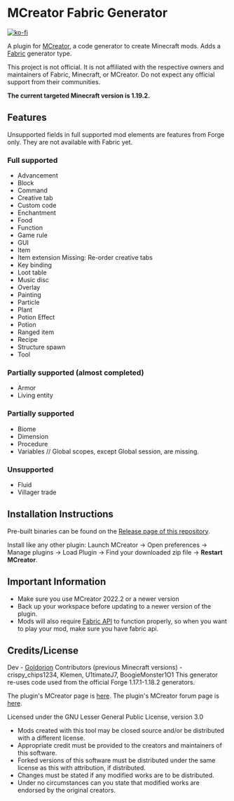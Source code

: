 # MCreator Fabric Generator

[![ko-fi](https://ko-fi.com/img/githubbutton_sm.svg)](https://ko-fi.com/F1F7EKDC0)

A plugin for [MCreator](https://mcreator.net/), a code generator to create Minecraft mods. Adds a [Fabric](https://fabricmc.net/) generator type.

This project is not official. It is not affiliated with the respective owners and maintainers of Fabric, Minecraft, or MCreator. Do not expect any official support from their communities.

**The current targeted Minecraft version is 1.19.2.**

## Features
Unsupported fields in full supported mod elements are features from Forge only. They are not available with Fabric yet.
### Full supported
* Advancement
* Block
* Command
* Creative tab
* Custom code
* Enchantment 
* Food
* Function
* Game rule
* GUI
* Item
* Item extension
  Missing: Re-order creative tabs
* Key binding
* Loot table
* Music disc
* Overlay
* Painting
* Particle
* Plant
* Potion Effect
* Potion
* Ranged item
* Recipe
* Structure spawn
* Tool

### Partially supported (almost completed)
* Armor
* Living entity
  
### Partially supported
* Biome
* Dimension
* Procedure
* Variables
  // Global scopes, except Global session, are missing.

### Unsupported
* Fluid
* Villager trade

## Installation Instructions
Pre-built binaries can be found on the [Release page of this repository](https://github.com/Goldorion/Fabric-Generator-MCreator/releases).

Install like any other plugin: Launch MCreator -> Open preferences -> Manage plugins -> Load Plugin -> Find your downloaded zip file -> **Restart MCreator**.

## Important Information
- Make sure you use MCreator 2022.2 or a newer version
- Back up your workspace before updating to a newer version of the plugin.
- Mods will also require [Fabric API](https://www.curseforge.com/minecraft/mc-mods/fabric-api) to function properly, so when you want to play your mod, make sure you have fabric api.

## Credits/License
Dev - [Goldorion](https://github.com/Goldorion)
Contributors (previous Minecraft versions) - crispy_chips1234, Klemen, U1timateJ7, BoogieMonster1O1
This generator re-uses code used from the official Forge 1.17.1-1.18.2 generators.

The plugin's MCreator page is [here](https://mcreator.net/plugin/64512/mcreator-fabric-generator).
The plugin's MCreator forum page is [here](https://mcreator.net/forum/60201/fabric-generator-plugin).

Licensed under the GNU Lesser General Public License, version 3.0  
- Mods created with this tool may be closed source and/or be distributed with a different license.
- Appropriate credit must be provided to the creators and maintainers of this software.
- Forked versions of this software must be distributed under the same license as this with attribution, if distributed.
- Changes must be stated if any modified works are to be distributed.
- Under no circumstances can you state that modified works are endorsed by the original creators.
